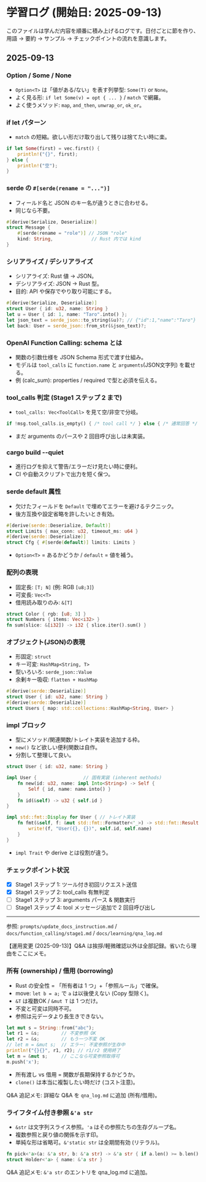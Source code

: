 # 学習ログ (開始日: 2025-09-13)

このファイルは学んだ内容を順番に積み上げるログです。日付ごとに節を作り、用語 → 要約 → サンプル → チェックポイントの流れを意識します。

## 2025-09-13

### Option / Some / None

- `Option<T>` は「値がある/ない」を表す列挙型: `Some(T)` or `None`。
- よく見る形: `if let Some(v) = opt { ... }` / `match` で網羅。
- よく使うメソッド: `map`, `and_then`, `unwrap_or`, `ok_or`。

### if let パターン

- `match` の短縮。欲しい形だけ取り出して残りは捨てたい時に楽。

```rust
if let Some(first) = vec.first() {
    println!("{}", first);
} else {
    println!("空");
}
```

### serde の `#[serde(rename = "...")]`

- フィールド名と JSON のキー名が違うときに合わせる。
- 同じなら不要。

```rust
#[derive(Serialize, Deserialize)]
struct Message {
    #[serde(rename = "role")] // JSON "role"
    kind: String,              // Rust 内では kind
}
```

### シリアライズ / デシリアライズ

- シリアライズ: Rust 値 -> JSON。
- デシリアライズ: JSON -> Rust 型。
- 目的: API や保存でやり取り可能にする。

```rust
#[derive(Serialize, Deserialize)]
struct User { id: u32, name: String }
let u = User { id: 1, name: "Taro".into() };
let json_text = serde_json::to_string(&u)?; // {"id":1,"name":"Taro"}
let back: User = serde_json::from_str(&json_text)?;
```

### OpenAI Function Calling: schema とは

- 関数の引数仕様を JSON Schema 形式で渡す仕組み。
- モデルは `tool_calls` に `function.name` と `arguments`(JSON文字列) を載せる。
- 例 (calc_sum): properties / required で型と必須を伝える。

### tool_calls 判定 (Stage1 ステップ 2 まで)

- `tool_calls: Vec<ToolCall>` を見て空/非空で分岐。

```rust
if !msg.tool_calls.is_empty() { /* tool call */ } else { /* 通常回答 */ }
```

- まだ arguments のパースや 2 回目呼び出しは未実装。

### cargo build --quiet

- 進行ログを抑えて警告/エラーだけ見たい時に便利。
- CI や自動スクリプトで出力を短く保つ。

### serde default 属性

- 欠けたフィールドを `Default` で埋めてエラーを避けるテクニック。
- 後方互換や設定省略を許したいとき有効。

```rust
#[derive(serde::Deserialize, Default)]
struct Limits { max_conn: u32, timeout_ms: u64 }
#[derive(serde::Deserialize)]
struct Cfg { #[serde(default)] limits: Limits }
```

- `Option<T>` = あるかどうか / `default` = 値を補う。

### 配列の表現

- 固定長: `[T; N]` (例: RGB `[u8;3]`)
- 可変長: `Vec<T>`
- 借用読み取りのみ: `&[T]`

```rust
struct Color { rgb: [u8; 3] }
struct Numbers { items: Vec<i32> }
fn sum(slice: &[i32]) -> i32 { slice.iter().sum() }
```

### オブジェクト(JSON)の表現

- 形固定: `struct`
- キー可変: `HashMap<String, T>`
- 型いろいろ: `serde_json::Value`
- 余剰キー吸収: `flatten + HashMap`

```rust
#[derive(serde::Deserialize)]
struct User { id: u32, name: String }
#[derive(serde::Deserialize)]
struct Users { map: std::collections::HashMap<String, User> }
```

### impl ブロック

- 型にメソッド/関連関数/トレイト実装を追加する枠。
- `new()` など欲しい便利関数は自作。
- 分割して整理して良い。

```rust
struct User { id: u32, name: String }

impl User {                 // 固有実装 (inherent methods)
    fn new(id: u32, name: impl Into<String>) -> Self {
        Self { id, name: name.into() }
    }
    fn id(&self) -> u32 { self.id }
}

impl std::fmt::Display for User { // トレイト実装
    fn fmt(&self, f: &mut std::fmt::Formatter<'_>) -> std::fmt::Result {
        write!(f, "User({}, {})", self.id, self.name)
    }
}
```

- `impl Trait` や derive とは役割が違う。

### チェックポイント状況

- [x] Stage1 ステップ 1: ツール付き初回リクエスト送信
- [x] Stage1 ステップ 2: tool_calls 有無判定
- [ ] Stage1 ステップ 3: arguments パース & 関数実行
- [ ] Stage1 ステップ 4: tool メッセージ追加で 2 回目呼び出し

---

参照: `prompts/update_docs_instruction.md` / `docs/function_calling/stage1.md` / `docs/learning/qna_log.md`

【運用変更 (2025-09-13)】Q&A は挨拶/軽微確認以外は全部記録。省いたら理由をここにメモ。

### 所有 (ownership) / 借用 (borrowing)

- Rust の安全性 = 「所有者は 1 つ」+「参照ルール」で確保。
- move: `let b = a;` で `a` は以後使えない (Copy 型除く)。
- `&T` は複数OK / `&mut T` は 1 つだけ。
- 不変と可変は同時不可。
- 参照は元データより長生きできない。

```rust
let mut s = String::from("abc");
let r1 = &s;        // 不変参照 OK
let r2 = &s;        // もう一つ不変 OK
// let m = &mut s;  // エラー: 不変参照が生存中
println!("{}{}", r1, r2); // r1/r2 使用終了
let m = &mut s;     // ここなら可変参照取得可
m.push('x');
```

- 所有渡し vs 借用 = 関数が長期保持するかどうか。
- `clone()` は本当に複製したい時だけ (コスト注意)。

Q&A 追記メモ: 詳細な Q&A を `qna_log.md` に追加 (所有/借用)。

### ライフタイム付き参照 `&'a str`

- `&str` は文字列スライス参照。`'a` はその参照たちの生存グループ名。
- 複数参照と戻り値の関係を示す印。
- 単純な形は省略可。`&'static str` は全期間有効 (リテラル)。

```rust
fn pick<'a>(a: &'a str, b: &'a str) -> &'a str { if a.len() >= b.len() { a } else { b } }
struct Holder<'a> { name: &'a str }
```

Q&A 追記メモ: `&'a str` のエントリを qna_log.md に追加。
